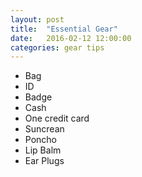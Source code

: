 ```yaml
---
layout: post
title:  "Essential Gear"
date:   2016-02-12 12:00:00
categories: gear tips
---
```



* Bag
* ID
* Badge
* Cash
* One credit card
* Suncrean
* Poncho
* Lip Balm
* Ear Plugs
